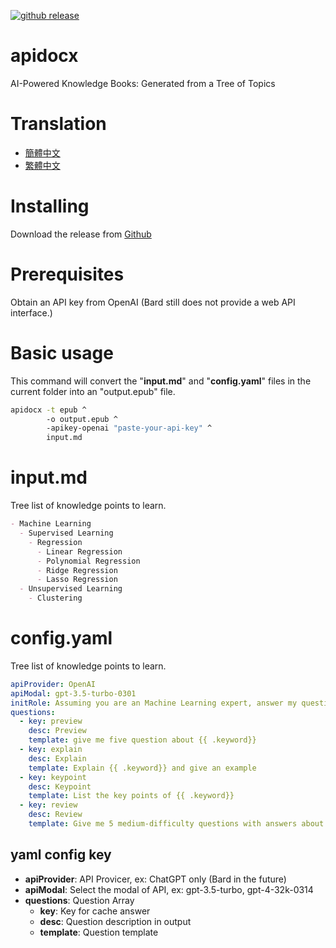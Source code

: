 [![github
release](https://img.shields.io/github/release/learninfun/apidocx.svg?label=current+release)](https://github.com/learninfun/apidocx/releases)

# apidocx
AI-Powered Knowledge Books: Generated from a Tree of Topics

# Translation
- [簡體中文](https://github.com/learninfun/apidocx/blob/main/README_zh-cn.md)
- [繁體中文](https://github.com/learninfun/apidocx/blob/main/README_zh-tw.md)

# Installing
Download the release from [Github](https://github.com/learninfun/apidocx/releases/)

# Prerequisites
Obtain an API key from OpenAI (Bard still does not provide a web API interface.)

# Basic usage
This command will convert the "**input.md**" and "**config.yaml**" files in the current folder into an "output.epub" file.
```bash
apidocx -t epub ^
        -o output.epub ^
        -apikey-openai "paste-your-api-key" ^
        input.md
```

# input.md
Tree list of knowledge points to learn.
```markdown
- Machine Learning
  - Supervised Learning
    - Regression
      - Linear Regression
      - Polynomial Regression
      - Ridge Regression
      - Lasso Regression
  - Unsupervised Learning
    - Clustering
```

# config.yaml
Tree list of knowledge points to learn.
```yaml
apiProvider: OpenAI
apiModal: gpt-3.5-turbo-0301
initRole: Assuming you are an Machine Learning expert, answer my questions.
questions:
  - key: preview
    desc: Preview
    template: give me five question about {{ .keyword}}
  - key: explain
    desc: Explain
    template: Explain {{ .keyword}} and give an example
  - key: keypoint
    desc: Keypoint
    template: List the key points of {{ .keyword}}
  - key: review
    desc: Review
    template: Give me 5 medium-difficulty questions with answers about {{ .keyword}}
```

## yaml config key
- **apiProvider**: API Provicer, ex: ChatGPT only (Bard in the future)
- **apiModal**: Select the modal of API, ex: gpt-3.5-turbo, gpt-4-32k-0314
- **questions**: Question Array
  - **key**: Key for cache answer
  - **desc**: Question description in output
  - **template**: Question template
